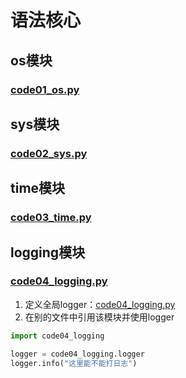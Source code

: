 # 语法核心
## os模块
### [code01_os.py](code01_os.py)
## sys模块
### [code02_sys.py](code02_sys.py)
## time模块
### [code03_time.py](code03_time.py)
## logging模块
### [code04_logging.py](code04_logging.py)
1. 定义全局logger：[code04_logging.py](code04_logging.py)
2. 在别的文件中引用该模块并使用logger
````python
import code04_logging

logger = code04_logging.logger
logger.info("这里能不能打日志")
````